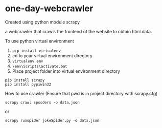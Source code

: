 # one-day-webcrawler
Created using python module scrapy

a webcrawler that crawls the frontend of the website to obtain html data.

To use python virtual environment
1. `pip install virtualenv`
2. cd to your virtual environment directory
3. `virtualenv env`
4. `\env\Scripts\activate.bat`
5. Place project folder into virtual environment directory


```
pip install scrapy
pip install pypiwin32
```

How to use crawler (Ensure that pwd is in project directory with scrapy.cfg)

`scrapy crawl spooders -o data.json`

or

`scrapy runspider jokeSpider.py -o data.json`
